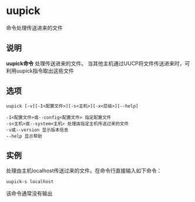 uupick
===

命令处理传送进来的文件

## 说明

**uupick命令** 处理传送进来的文件。 当其他主机通过UUCP将文件传送进来时，可利用uupick指令取出这些文件

## 选项

```
uupick [-v][-I<配置文件>][-s<主机>][-x<层级>][--help]
```

  

```
-I<配置文件>或--config<配置文件> 指定配置文件
-s<主机>或--system<主机> 处理由指定主机传送过来的文件
-v或--version 显示版本信息
--help 显示帮助
```

## 实例

处理由主机localhost传送过来的文件。在命令行直接输入如下命令：

```
uupick-s localhost
```

该命令通常没有输出


